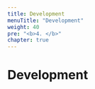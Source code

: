 ```yaml
---
title: Development
menuTitle: "Development"
weight: 40 
pre: "<b>4. </b>"
chapter: true
---
```


# Development

